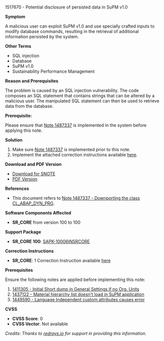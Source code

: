 1517670 - Potential disclosure of persisted data in SuPM v1.0

**Symptom**

A malicious user can exploit SuPM v1.0 and use specially crafted inputs to modify database commands, resulting in the retrieval of additional information persisted by the system.

**Other Terms**

- SQL injection
- Database
- SuPM v1.0
- Sustainability Performance Management

**Reason and Prerequisites**

The problem is caused by an SQL injection vulnerability. The code composes an SQL statement that contains strings that can be altered by a malicious user. The manipulated SQL statement can then be used to retrieve data from the database.

**Prerequisite:**

Please ensure that [Note 1487337](https://me.sap.com/notes/1487337) is implemented in the system before applying this note.

**Solution**

1. Make sure [Note 1487337](https://me.sap.com/notes/1487337) is implemented prior to this note.
2. Implement the attached correction instructions available [here](https://me.sap.com/corrins/0001517670/8825).

**Download and PDF Version**

- [Download for SNOTE](https://notesdownloads.sap.com/note/0040000008998082017)
- [PDF Version](https://userapps.support.sap.com/sap/support/sfm/notes/print/0001517670?language=en-US&token=877EE7FFC8B90091574D6FA9E0447575)

**References**

- This document refers to [Note 1487337 - Downporting the class CL_ABAP_DYN_PRG](https://me.sap.com/notes/1487337).

**Software Components Affected**

- **SR_CORE** from version 100 to 100

**Support Package**

- **SR_CORE 100**: [SAPK-10006INSRCORE](https://me.sap.com/supportpackage/SAPK-10006INSRCORE)

**Correction Instructions**

- **SR_CORE**: 1 Correction Instruction available [here](https://me.sap.com/corrins/0001517670/8825)

**Prerequisites**

Ensure the following notes are applied before implementing this note:

1. [1411305 - Initial Short dump in General Settings if no Org. Units](https://me.sap.com/notes/1411305)
2. [1437122 - Material hierarchy list doesn't load in SuPM application](https://me.sap.com/notes/1437122)
3. [1449590 - Language Independent custom attributes causes error](https://me.sap.com/notes/1449590)

**CVSS**

- **CVSS Score**: 0
- **CVSS Vector**: Not available

*Credits: Thanks to [redrays.io](https://redrays.io) for support in providing this information.*